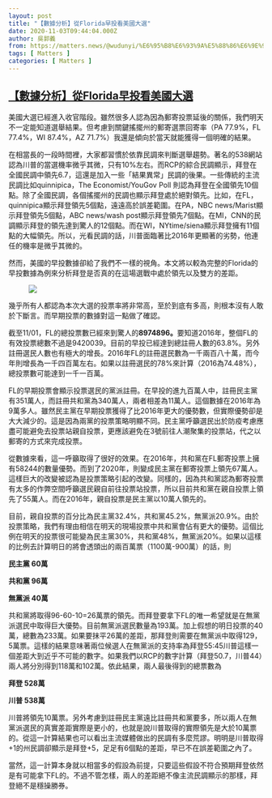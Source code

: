 ```yaml
---
layout: post
title: "【數據分析】從Florida早投看美國大選"
date: 2020-11-03T09:44:04.000Z
author: 吳郭義
from: https://matters.news/@wudunyi/%E6%95%B8%E6%93%9A%E5%88%86%E6%9E%90-%E5%BE%9Eflorida%E6%97%A9%E6%8A%95%E7%9C%8B%E7%BE%8E%E5%9C%8B%E5%A4%A7%E9%81%B8-bafyreiec66aodsq3375p5wzqny4mtagpomw6xz7h5pq737jkjukwpuydg4
tags: [ Matters ]
categories: [ Matters ]
---
```

<!--1604396644000-->
[【數據分析】從Florida早投看美國大選](https://matters.news/@wudunyi/%E6%95%B8%E6%93%9A%E5%88%86%E6%9E%90-%E5%BE%9Eflorida%E6%97%A9%E6%8A%95%E7%9C%8B%E7%BE%8E%E5%9C%8B%E5%A4%A7%E9%81%B8-bafyreiec66aodsq3375p5wzqny4mtagpomw6xz7h5pq737jkjukwpuydg4)
------

<div>
<p>美國大選已經進入收官階段。雖然很多人認為因為郵寄投票延後的關係，我們明天不一定能知道選舉結果。但考慮到關鍵搖擺州的郵寄選票回寄率（PA 77.9%，FL 77.4%，WI 87.4%，AZ 71.7%）我還是傾向於當天就能獲得一個明確的結果。</p><p>在相當長的一段時間裡，大家都習慣於依靠民調來判斷選舉趨勢。著名的538網站認為川普的當選機率微乎其微，只有10%左右。而RCP的綜合民調顯示，拜登在全國民調中領先6.7，這還是加入一些「結果異常」民調的後果。一些傳統的主流民調比如quinnipica，The Economist/YouGov Poll 則認為拜登在全國領先10個點。除了全國民調，各個搖擺州的民調也顯示拜登處於絕對領先。比如，在FL，quinnipica顯示拜登領先5個點，遠遠高於誤差範圍。在PA，NBC news/Marist顯示拜登領先5個點，ABC news/wash post顯示拜登領先7個點。在MI，CNN的民調顯示拜登的領先達到驚人的12個點。而在WI，NYtime/siena顯示拜登擁有11個點的大幅領先。所以，光看民調的話，川普面臨著比2016年更顯著的劣勢，他連任的機率是微乎其微的。</p><p>然而，美國的早投數據卻給了我們不一樣的視角。本文將以較為完整的Florida的早投數據為例來分析拜登是否真的在這場選戰中處於領先以及雙方的差距。</p><figure class="image"><img src="https://assets.matters.news/embed/3a2a961a-65cf-448b-8576-ff25f7406561.png" data-asset-id="3a2a961a-65cf-448b-8576-ff25f7406561" referrerpolicy="no-referrer"><figcaption><span></span></figcaption></figure><p>幾乎所有人都認為本次大選的投票率將非常高，至於到底有多高，則根本沒有人敢於下斷言。而早期投票的數據對這一點做了確認。</p><p>截至11/01，FL的總投票數已經來到驚人的<strong>8974896。</strong>要知道2016年，整個FL的有效投票總數不過是9420039。目前的早投已經達到總註冊人數的63.8%。另外註冊選民人數也有極大的增長。2016年FL的註冊選民數為一千兩百八十萬，而今年則增長為一千四百萬左右。如果以註冊選民的78%來計算（2016為74.48%），總投票數可能達到一千一百萬。</p><p>FL的早期投票會顯示投票選民的黨派註冊。在早投的進九百萬人中，註冊民主黨有351萬人，而註冊共和黨為340萬人，兩者相差為11萬人。這個數據在2016年為9萬多人。雖然民主黨在早期投票獲得了比2016年更大的優勢數，但實際優勢卻是大大減少的。這是因為兩黨的投票策略明顯不同。民主黨呼籲選民出於防疫考慮應盡可能避免去投票站親自投票，更應該避免在3號前往人潮聚集的投票站，代之以郵寄的方式來完成投票。</p><p>從數據來看，這一呼籲取得了很好的效果。在2016年，共和黨在FL郵寄投票上擁有58244的數量優勢。而到了2020年，則變成民主黨在郵寄投票上領先67萬人。這樣巨大的改變被認為是投票策略引起的改變。同樣的，因為共和黨認為郵寄投票有太多的作弊空間呼籲選民親自前往投票站投票，所以目前共和黨在親自投票上領先了55萬人。而在2016年，親自投票是民主黨以10萬人領先的。</p><p>目前，親自投票的百分比為民主黨32.4%，共和黨45.2%，無黨派20.9%。由於投票策略，我們有理由相信在明天的現場投票中共和黨會佔有更大的優勢。這個比例在明天的投票很可能變為民主黨30%，共和黨48%，無黨派20%。如果以這樣的比例去計算明日的將會透頭出的兩百萬票（1100萬-900萬）的話，則</p><p><strong>民主黨   60萬</strong></p><p><strong>共和黨   96萬</strong></p><p><strong>無黨派   40萬</strong></p><p>共和黨將取得96-60-10=26萬票的領先。而拜登要拿下FL的唯一希望就是在無黨派選民中取得巨大優勢。目前無黨派選民數量為193萬。加上假想的明日投票的40萬，總數為233萬。如果要抹平26萬的差距，那拜登則需要在無黨派中取得129，5萬票。這樣的結果意味著兩位候選人在無黨派的支持率為拜登55:45川普這樣一個差距大到近乎不可能的數字。如果我們以RCP的數字計算（拜登50.7，川普44）兩人將分別得到118萬和102萬。依此結果，兩人最後得到的總票數為</p><p><strong>拜登  528萬</strong></p><p><strong>川普  538萬</strong></p><p>川普將領先10萬票。另外考慮到註冊民主黨遠比註冊共和黨要多，所以兩人在無黨派選民的真實差距實際是更小的，也就是說川普取得的實際領先是大於10萬票的。從這一計算結果也可以看出主流媒體做出的民調有多麼荒謬。明明是川普取得+1的州民調卻顯示是拜登+5，足足有6個點的差距，早已不在誤差範圍之內了。</p><p>當然，這一計算本身就以相當多的假設為前提，只要這些假設不符合預期拜登依然是有可能拿下FL的。不過不管怎樣，兩人的差距絕不像主流民調顯示的那樣，拜登絕不是穩操勝券。</p><p><br></p>
</div>
